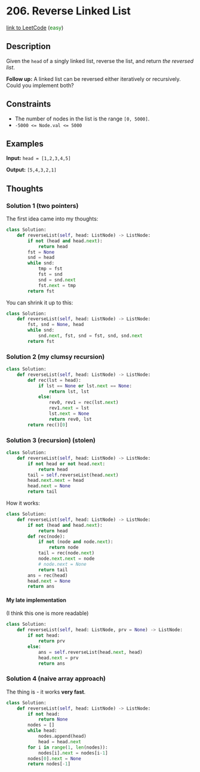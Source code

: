 # 206. Reverse Linked List

[link to LeetCode](https://leetcode.com/problems/reverse-linked-list/ ) (<span style="color:green">easy</span>)

## Description
Given the `head` of a singly linked list, reverse the list, and return _the reversed list_.

**Follow up:** A linked list can be reversed either iteratively or recursively. Could you implement both?
## Constraints
-   The number of nodes in the list is the range `[0, 5000]`.
-   `-5000 <= Node.val <= 5000`
## Examples
**Input:** `head = [1,2,3,4,5]`

**Output:** `[5,4,3,2,1]`
## Thoughts

### Solution 1 (two pointers)
The first idea came into my thoughts:
```python
class Solution:
    def reverseList(self, head: ListNode) -> ListNode:
        if not (head and head.next):
            return head
        fst = None
        snd = head
        while snd:
            tmp = fst
            fst = snd
            snd = snd.next
            fst.next = tmp
        return fst
```
You can shrink it up to this:
```python
class Solution:
    def reverseList(self, head: ListNode) -> ListNode:
        fst, snd = None, head
        while snd:
            snd.next, fst, snd = fst, snd, snd.next
        return fst
```

### Solution 2 (my clumsy recursion)
```python
class Solution:
    def reverseList(self, head: ListNode) -> ListNode:
        def rec(lst = head):
            if lst == None or lst.next == None:
                return lst, lst
            else:
                rev0, rev1 = rec(lst.next)
                rev1.next = lst
                lst.next = None
                return rev0, lst
        return rec()[0]
```

### Solution 3 (recursion) (**stolen**)
```python
class Solution:
    def reverseList(self, head: ListNode) -> ListNode:
        if not head or not head.next:
            return head
        tail = self.reverseList(head.next)
        head.next.next = head
        head.next = None
        return tail
```
How it works:
```python
class Solution:
    def reverseList(self, head: ListNode) -> ListNode:
        if not (head and head.next):
            return head
        def rec(node):
            if not (node and node.next):
                return node
            tail = rec(node.next)
            node.next.next = node
			# node.next = None
            return tail
        ans = rec(head)
        head.next = None
        return ans
```

#### My late implementation
(I think this one is more readable)
```python
class Solution:
    def reverseList(self, head: ListNode, prv = None) -> ListNode:
        if not head:
            return prv
        else:
            ans = self.reverseList(head.next, head)
            head.next = prv
            return ans
```

### Solution 4 (naive array approach)
The thing is - it works **very fast**.
```python
class Solution:
    def reverseList(self, head: ListNode) -> ListNode:
        if not head:
            return None
        nodes = []
        while head:
            nodes.append(head)
            head = head.next
        for i in range(1, len(nodes)):
            nodes[i].next = nodes[i-1]
        nodes[0].next = None
        return nodes[-1]
```